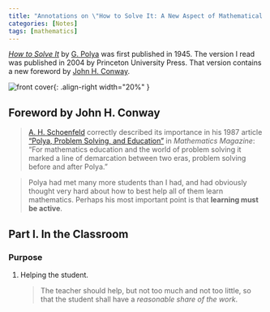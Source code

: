 ```yaml
---
title: "Annotations on \"How to Solve It: A New Aspect of Mathematical Method\""
categories: [Notes]
tags: [mathematics]
---
```


[*How to Solve It*](https://en.wikipedia.org/wiki/How_to_Solve_It) by [G. Polya](https://en.wikipedia.org/wiki/George_P%C3%B3lya) was first published in 1945. The version I read was published in 2004 by Princeton University Press. That version contains a new foreword by [John H. Conway](https://en.wikipedia.org/wiki/John_Horton_Conway).

![front cover](https://img3.doubanio.com/view/subject/s/public/s3903361.jpg){: .align-right width="20%" }

## Foreword by John H. Conway

> [A. H. Schoenfeld](https://gse.berkeley.edu/alan-h-schoenfeld) correctly described its importance in his 1987 article [“Polya, Problem Solving, and Education”](https://www.tandfonline.com/doi/abs/10.1080/0025570X.1987.11977325?journalCode=umma20) in *Mathematics Magazine*: “For mathematics education and the world of problem solving it marked a line of demarcation between two eras, problem solving before and after Polya.”

> Polya had met many more students than I had, and had obviously thought very hard about how to best help all of them learn mathematics. Perhaps his most important point is that **learning must be active**.

## Part I. In the Classroom

### Purpose

1. Helping the student.

    > The teacher should help, but not too much and not too little, so that the student shall have a *reasonable share of the work*.
